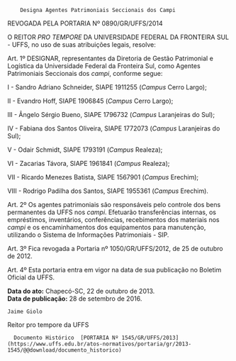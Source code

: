         Designa Agentes Patrimoniais Seccionais dos Campi  

REVOGADA PELA PORTARIA Nº 0890/GR/UFFS/2014

 O REITOR *PRO TEMPORE* DA UNIVERSIDADE FEDERAL DA FRONTEIRA SUL - UFFS, no uso de suas atribuições legais, resolve:

 Art. 1º DESIGNAR, representantes da Diretoria de Gestão Patrimonial e Logística da Universidade Federal da Fronteira Sul, como Agentes Patrimoniais Seccionais dos *campi*, conforme segue:

 I - Sandro Adriano Schneider, SIAPE 1911255 (*Campus* Cerro Largo);

 II - Evandro Hoff, SIAPE 1906845 (*Campus* Cerro Largo);

 III - Ângelo Sérgio Bueno, SIAPE 1796732 (*Campus* Laranjeiras do Sul);

 IV - Fabiana dos Santos Oliveira, SIAPE 1772073 (*Campus* Laranjeiras do Sul);

 V - Odair Schmidt, SIAPE 1793191 (*Campus* Realeza);

 VI - Zacarias Távora, SIAPE 1961841 (*Campus* Realeza);

 VII - Ricardo Menezes Batista, SIAPE 1567901 (*Campus* Erechim);

 VIII - Rodrigo Padilha dos Santos, SIAPE 1955361 (*Campus* Erechim).

  

 Art. 2º Os agentes patrimoniais são responsáveis pelo controle dos bens permanentes da UFFS nos *campi*. Efetuarão transferências internas, os empréstimos, inventários, conferências, recebimentos dos materiais nos *campi* e os encaminhamentos dos equipamentos para manutenção, utilizando o Sistema de Informações Patrimoniais - SIP.

 Art. 3º Fica revogada a Portaria nº 1050/GR/UFFS/2012, de 25 de outubro de 2012.

 Art. 4º Esta portaria entra em vigor na data de sua publicação no Boletim Oficial da UFFS.

  

   **Data do ato:** Chapecó-SC, 22 de outubro de 2013.   
 **Data de publicação:**  28 de setembro de 2016. 

    Jaime Giolo   
 Reitor pro tempore da UFFS 

      Documento Histórico  [PORTARIA Nº 1545/GR/UFFS/2013](https://www.uffs.edu.br/atos-normativos/portaria/gr/2013-1545/@@download/documento_historico)     
      